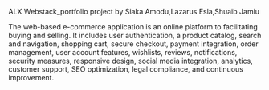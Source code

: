 ALX Webstack_portfolio project by Siaka Amodu,Lazarus Esla,Shuaib Jamiu

The web-based e-commerce application is an online platform to facilitating buying and selling. It includes user authentication, a product catalog, search and navigation, shopping cart, secure checkout, payment integration, order management, user account features, wishlists, reviews, notifications, security measures, responsive design, social media integration, analytics, customer support, SEO optimization, legal compliance, and continuous improvement.
